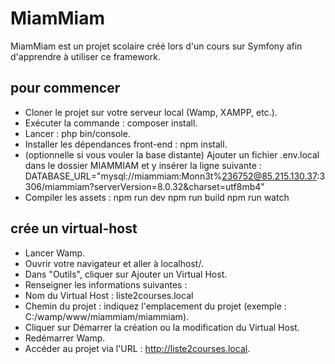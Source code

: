 # MiamMiam
MiamMiam est un projet scolaire créé lors d'un cours sur Symfony afin d'apprendre à utiliser ce framework.

## pour commencer

- Cloner le projet sur votre serveur local (Wamp, XAMPP, etc.).
- Exécuter la commande : composer install.
- Lancer : php bin/console.
- Installer les dépendances front-end : npm install.
- (optionnelle si vous vouler la base distante) Ajouter un fichier .env.local dans le dossier MIAMMIAM et y insérer la ligne suivante :
DATABASE_URL="mysql://miammiam:Monn3t%236752@85.215.130.37:3306/miammiam?serverVersion=8.0.32&charset=utf8mb4"
- Compiler les assets :
npm run dev
npm run build
npm run watch

## crée un virtual-host
- Lancer Wamp.
- Ouvrir votre navigateur et aller à localhost/.
- Dans "Outils", cliquer sur Ajouter un Virtual Host.
- Renseigner les informations suivantes :
- Nom du Virtual Host : liste2courses.local
- Chemin du projet : indiquez l'emplacement du projet (exemple : C:/wamp/www/miammiam/miammiam).
- Cliquer sur Démarrer la création ou la modification du Virtual Host.
- Redémarrer Wamp.
- Accéder au projet via l'URL : http://liste2courses.local.

